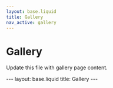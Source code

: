 ```yaml
---
layout: base.liquid
title: Gallery
nav_active: gallery
---
```


<h1>Gallery</h1>
<p>Update this file with gallery page content.</p>
---
layout: base.liquid
title: Gallery
---

<div class="container">
	<section>
		<div class="hero-section position-relative overflow-hidden p-3 p-md-5 m-md-3 text-center bg-light">
			<div class="overlay"></div>
		</div>
	</section>
</div>
